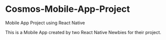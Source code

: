 # Cosmos-Mobile-App-Project
Mobile App Project using React Native 


This is a Mobile App created by two React Native Newbies for their project.
